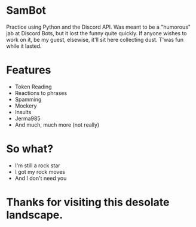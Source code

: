 # SamBot
Practice using Python and the Discord API.
Was meant to be a "humorous" jab at Discord Bots, but it lost the funny quite quickly.
If anyone wishes to work on it, be my guest, elsewise, it'll sit here collecting dust.
T'was fun while it lasted.

# Features
- Token Reading
- Reactions to phrases
- Spamming
- Mockery
- Insults
- Jerma985
- And much, much more (not really)

# So what?
- I'm still a rock star
- I got my rock moves
- And I don't need you

# Thanks for visiting this desolate landscape.
